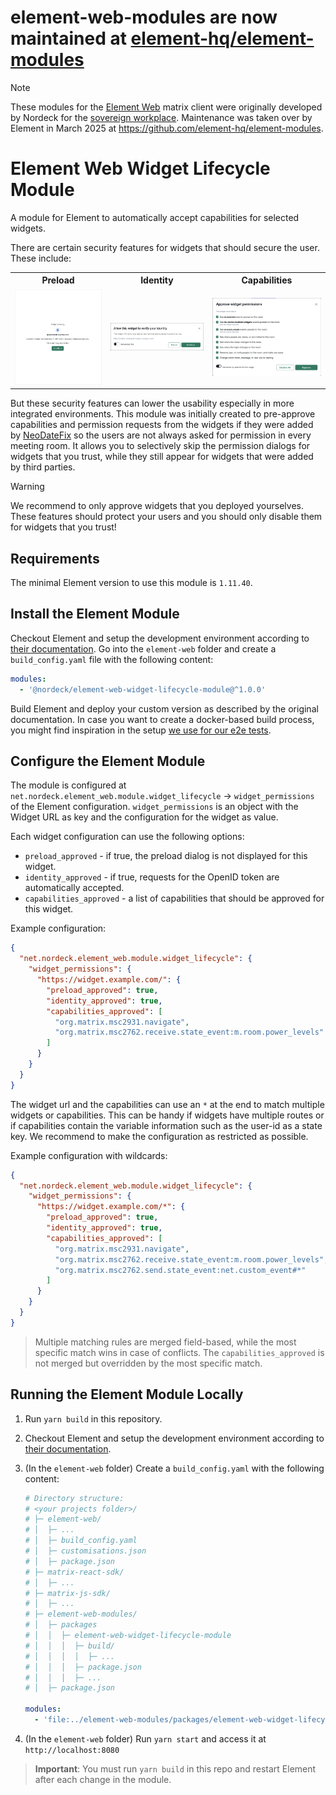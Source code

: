# element-web-modules are now maintained at [element-hq/element-modules](https://github.com/element-hq/element-modules)

> [!NOTE]
> These modules for the [Element Web](https://github.com/element-hq/element-web) matrix client were originally developed by Nordeck for the [sovereign workplace](#sponsors).
> Maintenance was taken over by Element in March 2025 at <https://github.com/element-hq/element-modules>.

# Element Web Widget Lifecycle Module

A module for Element to automatically accept capabilities for selected widgets.

There are certain security features for widgets that should secure the user.
These include:

<table>
  <tr>
    <th>Preload</th>
    <th>Identity</th>
    <th>Capabilities</th>
  </tr>
  </tr>
    <td>
      <img src="./docs/img/example-preload.png" alt="A dialog that asks if the user trusts the other user that added the widget to the room">
    </td>
    <td>
      <img src="./docs/img/example-identity.png" alt="A dialog that asks if the widget should receive a validated user ID">
    </td>
    <td>
      <img src="./docs/img/example-widget-approval.png" alt="A dialog with a list of capabilities that the widgets asked for and that the user can approve or deny">
    </td>
  </tr>
</table>

But these security features can lower the usability especially in more integrated environments.
This module was initially created to pre-approve capabilities and permission requests from the widgets if they were added by [NeoDateFix](https://github.com/nordeck/matrix-meetings) so the users are not always asked for permission in every meeting room.
It allows you to selectively skip the permission dialogs for widgets that you trust, while they still appear for widgets that were added by third parties.

> [!WARNING]
> We recommend to only approve widgets that you deployed yourselves. These features should protect your users and you should only disable them for widgets that you trust!

## Requirements

The minimal Element version to use this module is `1.11.40`.

## Install the Element Module

Checkout Element and setup the development environment according to [their documentation](https://github.com/vector-im/element-web/#building-from-source).
Go into the `element-web` folder and create a `build_config.yaml` file with the following content:

```yaml
modules:
  - '@nordeck/element-web-widget-lifecycle-module@^1.0.0'
```

Build Element and deploy your custom version as described by the original documentation.
In case you want to create a docker-based build process, you might find inspiration in the setup [we use for our e2e tests](../../e2e/src/deploy/elementWeb/Dockerfile).

## Configure the Element Module

The module is configured at `net.nordeck.element_web.module.widget_lifecycle` -> `widget_permissions` of the Element configuration.
`widget_permissions` is an object with the Widget URL as key and the configuration for the widget as value.

Each widget configuration can use the following options:

- `preload_approved` - if true, the preload dialog is not displayed for this widget.
- `identity_approved` - if true, requests for the OpenID token are automatically accepted.
- `capabilities_approved` - a list of capabilities that should be approved for this widget.

Example configuration:

```json
{
  "net.nordeck.element_web.module.widget_lifecycle": {
    "widget_permissions": {
      "https://widget.example.com/": {
        "preload_approved": true,
        "identity_approved": true,
        "capabilities_approved": [
          "org.matrix.msc2931.navigate",
          "org.matrix.msc2762.receive.state_event:m.room.power_levels"
        ]
      }
    }
  }
}
```

The widget url and the capabilities can use an `*` at the end to match multiple widgets or capabilities.
This can be handy if widgets have multiple routes or if capabilities contain the variable information such as the user-id as a state key.
We recommend to make the configuration as restricted as possible.

Example configuration with wildcards:

```json
{
  "net.nordeck.element_web.module.widget_lifecycle": {
    "widget_permissions": {
      "https://widget.example.com/*": {
        "preload_approved": true,
        "identity_approved": true,
        "capabilities_approved": [
          "org.matrix.msc2931.navigate",
          "org.matrix.msc2762.receive.state_event:m.room.power_levels",
          "org.matrix.msc2762.send.state_event:net.custom_event#*"
        ]
      }
    }
  }
}
```

> Multiple matching rules are merged field-based, while the most specific match wins in case of conflicts.
> The `capabilities_approved` is not merged but overridden by the most specific match.

## Running the Element Module Locally

1. Run `yarn build` in this repository.

2. Checkout Element and setup the development environment according to [their documentation](https://github.com/vector-im/element-web/#building-from-source).

3. (In the `element-web` folder) Create a `build_config.yaml` with the following content:

   ```yaml
   # Directory structure:
   # <your projects folder>/
   # ├─ element-web/
   # │  ├─ ...
   # │  ├─ build_config.yaml
   # │  ├─ customisations.json
   # │  ├─ package.json
   # ├─ matrix-react-sdk/
   # │  ├─ ...
   # ├─ matrix-js-sdk/
   # │  ├─ ...
   # ├─ element-web-modules/
   # │  ├─ packages
   # │  │  ├─ element-web-widget-lifecycle-module
   # │  │  │  ├─ build/
   # │  │  │  │  ├─ ...
   # │  │  │  ├─ package.json
   # │  │  │  ├─ ...
   # │  ├─ package.json

   modules:
     - 'file:../element-web-modules/packages/element-web-widget-lifecycle-module'
   ```

4. (In the `element-web` folder) Run `yarn start` and access it at `http://localhost:8080`

> **Important**: You must run `yarn build` in this repo and restart Element after each change in the module.

